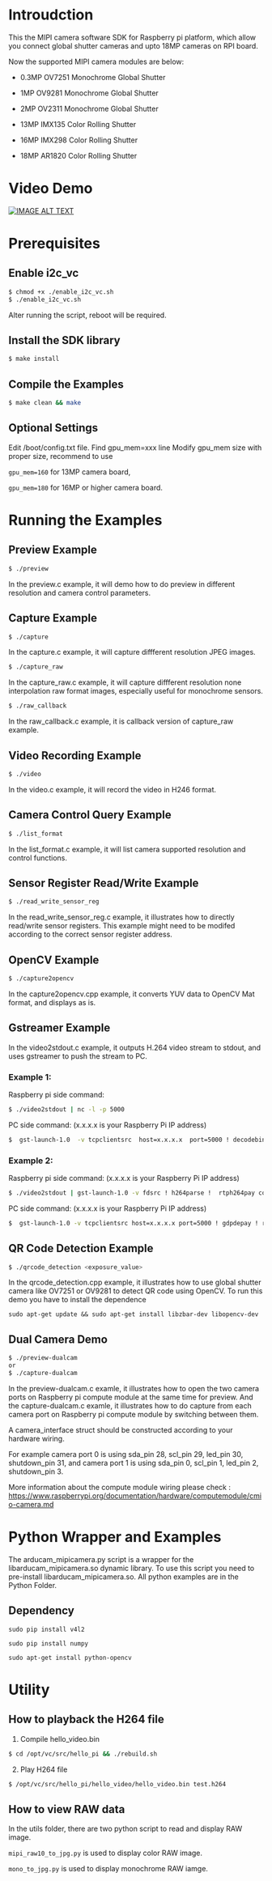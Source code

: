 # Introudction
This the MIPI camera software SDK for Raspberry pi platform, which allow you connect global shutter cameras and upto 18MP cameras on RPI board.

Now the supported MIPI camera modules are below:

* 0.3MP OV7251 Monochrome Global Shutter
 
* 1MP OV9281 Monochrome Global Shutter
 
* 2MP OV2311 Monochrome Global Shutter

* 13MP IMX135 Color Rolling Shutter

* 16MP IMX298 Color Rolling Shutter

* 18MP AR1820 Color Rolling Shutter

# Video Demo
[![IMAGE ALT TEXT](https://github.com/arducam/MIPI_Camera/blob/master/RPI/images/MIPI_Camera_RPI_Demo.jpg)](https://youtu.be/XJ2VrwXMhy4 "Up to 18MP MIPI Cameras for Raspberry Pi")       

# Prerequisites
## Enable i2c_vc
```bash
$ chmod +x ./enable_i2c_vc.sh
$ ./enable_i2c_vc.sh
```
Alter running the script, reboot will be required.

## Install the SDK library
```bash
$ make install
```
## Compile the Examples
```bash
$ make clean && make
```

## Optional Settings
Edit /boot/config.txt file.
Find gpu_mem=xxx line
Modify gpu_mem size with proper size, recommend to use 

`gpu_mem=160` for 13MP  camera board,

`gpu_mem=180` for 16MP or higher camera board.

# Running the Examples
## Preview Example
```bash
$ ./preview
```
In the preview.c example, it will demo how to do preview in different resolution and camera control parameters.

## Capture Example
```bash
$ ./capture
```
In the capture.c example, it will capture diffferent resolution JPEG images.

```bash
$ ./capture_raw
```
In the capture_raw.c example, it will capture diffferent resolution none interpolation raw format images, especially useful for monochrome sensors.

```bash
$ ./raw_callback
```
In the raw_callback.c example, it is callback version of capture_raw example.

## Video Recording Example
```bash
$ ./video
```
In the video.c example, it will record the video in H246 format.

## Camera Control Query Example
```bash
$ ./list_format
```
In the list_format.c example, it will list camera supported resolution and control functions.

## Sensor Register Read/Write Example
```bash
$ ./read_write_sensor_reg
```
In the read_write_sensor_reg.c example, it illustrates how to directly read/write sensor registers.
This example might need to be modifed according to the correct sensor register address.

## OpenCV Example
```bash
$ ./capture2opencv
```
In the capture2opencv.cpp example, it converts YUV data to OpenCV Mat format, and displays as is.

## Gstreamer Example
In the video2stdout.c example, it outputs H.264 video stream to stdout, and uses gstreamer to push the stream to PC.

### Example 1:

Raspberry pi side command:
```bash
$ ./video2stdout | nc -l -p 5000
```
PC side command: (x.x.x.x is your Raspberry Pi IP address)
```bash
$  gst-launch-1.0  -v tcpclientsrc  host=x.x.x.x  port=5000 ! decodebin ! autovideosink
```

### Example 2:

Raspberry pi side command:  (x.x.x.x is your Raspberry Pi IP address)
```bash
$ ./video2stdout | gst-launch-1.0 -v fdsrc ! h264parse !  rtph264pay config-interval=1 pt=96 ! gdppay ! tcpserversink host=x.x.x.x port=5000
```
PC side command: (x.x.x.x is your Raspberry Pi IP address)
```bash
$  gst-launch-1.0 -v tcpclientsrc host=x.x.x.x port=5000 ! gdpdepay ! rtph264depay ! avdec_h264 ! autovideosink sync=false
```

## QR Code Detection Example
```bash
$ ./qrcode_detection <exposure_value>
```
In the qrcode_detection.cpp example, it illustrates how to use global shutter camera like OV7251 or OV9281 to detect QR code using OpenCV.
To run this demo you have to install the dependence 

`sudo apt-get update && sudo apt-get install libzbar-dev libopencv-dev`

## Dual Camera Demo
```bash
$ ./preview-dualcam
or
$ ./capture-dualcam
```
In the preview-dualcam.c examle, it illustrates how to open the two camera ports on Raspberry pi compute module at the same time for preview.
And the capture-dualcam.c examle, it illustrates how to do capture from each camera port on Raspberry pi compute module by switching between them.

A camera_interface struct should be constructed according to your hardware wiring.

For example camera port 0 is using sda_pin 28, scl_pin 29, led_pin 30, shutdown_pin 31, and camera port 1 is using sda_pin 0, scl_pin 1, led_pin 2, shutdown_pin 3.

More information about the compute module wiring please check : https://www.raspberrypi.org/documentation/hardware/computemodule/cmio-camera.md 

# Python Wrapper and Examples
The arducam_mipicamera.py script is a wrapper for the libarducam_mipicamera.so dynamic library. 
To use this script you need to pre-install libarducam_mipicamera.so.
All python examples are in the Python Folder.

## Dependency
`sudo pip install v4l2`

`sudo pip install numpy`

`sudo apt-get install python-opencv`

# Utility
## How to playback the H264 file
1. Compile hello_video.bin
```bash
$ cd /opt/vc/src/hello_pi && ./rebuild.sh
```

2. Play H264 file
```bash
$ /opt/vc/src/hello_pi/hello_video/hello_video.bin test.h264
```

## How to view RAW data
In the utils folder, there are two python script to read and display RAW image.

`mipi_raw10_to_jpg.py` is used to display color RAW image.

`mono_to_jpg.py` is used to display monochrome RAW iamge.

        